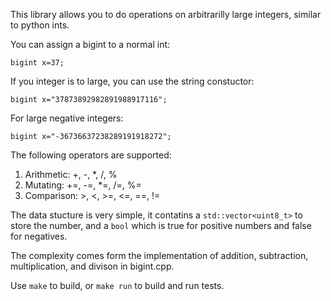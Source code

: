 This library allows you to do operations on arbitrarilly large integers, similar to 
python ints.

You can assign a bigint to a normal int:

	bigint x=37;

If you integer is to large, you can use the string constuctor:

	bigint x="37873892982891988917116";

For large negative integers:

	bigint x="-36736637238289191918272";

The following operators are supported:
1. Arithmetic: +, -, \*, /, %
1. Mutating: +=, -=, \*=, /=, %=
1. Comparison: >, <, >=, <=, ==, !=

The data stucture is very simple, it contatins a `std::vector<uint8_t>` to store
the number, and a `bool` which is true for positive numbers and false for negatives.

The complexity comes form the implementation of addition, subtraction, 
multiplication, and divison in bigint.cpp. 

Use `make` to build, or `make run` to build and run tests.

